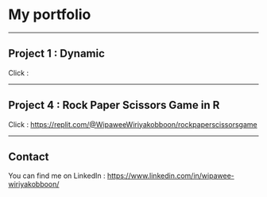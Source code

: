 # My portfolio

---
## Project 1 : Dynamic 
Click : 

---
## Project 4 : Rock Paper Scissors Game in R
Click : https://replit.com/@WipaweeWiriyakobboon/rockpaperscissorsgame

---
## Contact
You can find me on LinkedIn : https://www.linkedin.com/in/wipawee-wiriyakobboon/
